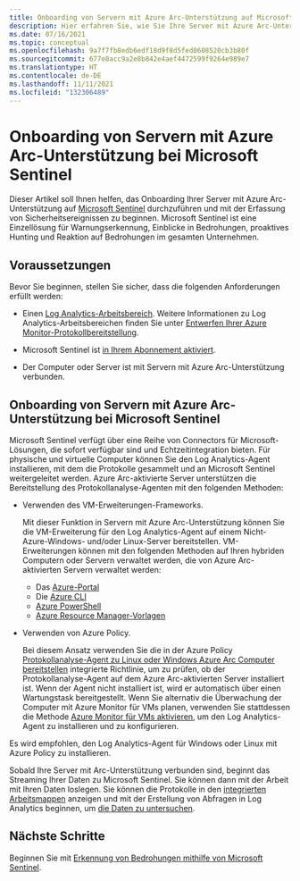 ```yaml
---
title: Onboarding von Servern mit Azure Arc-Unterstützung auf Microsoft Sentinel
description: Hier erfahren Sie, wie Sie Ihre Server mit Azure Arc-Unterstützung zu Microsoft Sentinel hinzufügen und deren Sicherheitsstatus proaktiv überwachen.
ms.date: 07/16/2021
ms.topic: conceptual
ms.openlocfilehash: 9a7f7fb8edb6edf18d9f8d5fed0608520cb3b80f
ms.sourcegitcommit: 677e8acc9a2e8b842e4aef4472599f9264e989e7
ms.translationtype: HT
ms.contentlocale: de-DE
ms.lasthandoff: 11/11/2021
ms.locfileid: "132306489"
---
```

# <a name="onboard-azure-arc-enabled-servers-to-microsoft-sentinel"></a>Onboarding von Servern mit Azure Arc-Unterstützung bei Microsoft Sentinel

Dieser Artikel soll Ihnen helfen, das Onboarding Ihrer Server mit Azure Arc-Unterstützung auf [Microsoft Sentinel](../../sentinel/overview.md) durchzuführen und mit der Erfassung von Sicherheitsereignissen zu beginnen. Microsoft Sentinel ist eine Einzellösung für Warnungserkennung, Einblicke in Bedrohungen, proaktives Hunting und Reaktion auf Bedrohungen im gesamten Unternehmen.

## <a name="prerequisites"></a>Voraussetzungen

Bevor Sie beginnen, stellen Sie sicher, dass die folgenden Anforderungen erfüllt werden:

- Einen [Log Analytics-Arbeitsbereich](../../azure-monitor/logs/data-platform-logs.md). Weitere Informationen zu Log Analytics-Arbeitsbereichen finden Sie unter [Entwerfen Ihrer Azure Monitor-Protokollbereitstellung](../../azure-monitor/logs/design-logs-deployment.md).

- Microsoft Sentinel ist [in Ihrem Abonnement aktiviert](../../sentinel/quickstart-onboard.md).

- Der Computer oder Server ist mit Servern mit Azure Arc-Unterstützung verbunden.

## <a name="onboard-azure-arc-enabled-servers-to-microsoft-sentinel"></a>Onboarding von Servern mit Azure Arc-Unterstützung bei Microsoft Sentinel

Microsoft Sentinel verfügt über eine Reihe von Connectors für Microsoft-Lösungen, die sofort verfügbar sind und Echtzeitintegration bieten. Für physische und virtuelle Computer können Sie den Log Analytics-Agent installieren, mit dem die Protokolle gesammelt und an Microsoft Sentinel weitergeleitet werden. Azure Arc-aktivierte Server unterstützen die Bereitstellung des Protokollanalyse-Agenten mit den folgenden Methoden:

- Verwenden des VM-Erweiterungen-Frameworks.

    Mit dieser Funktion in Servern mit Azure Arc-Unterstützung können Sie die VM-Erweiterung für den Log Analytics-Agent auf einem Nicht-Azure-Windows- und/oder Linux-Server bereitstellen. VM-Erweiterungen können mit den folgenden Methoden auf Ihren hybriden Computern oder Servern verwaltet werden, die von Azure Arc-aktivierten Servern verwaltet werden:

    - Das [Azure-Portal](manage-vm-extensions-portal.md)
    - Die [Azure CLI](manage-vm-extensions-cli.md)
    - [Azure PowerShell](manage-vm-extensions-powershell.md)
    - [Azure Resource Manager-Vorlagen](manage-vm-extensions-template.md)

- Verwenden von Azure Policy.

    Bei diesem Ansatz verwenden Sie die in der Azure Policy [Protokollanalyse-Agent zu Linux oder Windows Azure Arc Computer bereitstellen](../../governance/policy/samples/built-in-policies.md#monitoring) integrierte Richtlinie, um zu prüfen, ob der Protokollanalyse-Agent auf dem Azure Arc-aktivierten Server installiert ist. Wenn der Agent nicht installiert ist, wird er automatisch über einen Wartungstask bereitgestellt. Wenn Sie alternativ die Überwachung der Computer mit Azure Monitor für VMs planen, verwenden Sie stattdessen die Methode [Azure Monitor für VMs aktivieren](../../governance/policy/samples/built-in-initiatives.md#monitoring), um den Log Analytics-Agent zu installieren und zu konfigurieren.

Es wird empfohlen, den Log Analytics-Agent für Windows oder Linux mit Azure Policy zu installieren.

Sobald Ihre Server mit Arc-Unterstützung verbunden sind, beginnt das Streaming Ihrer Daten zu Microsoft Sentinel. Sie können dann mit der Arbeit mit Ihren Daten loslegen. Sie können die Protokolle in den [integrierten Arbeitsmappen](../../sentinel/get-visibility.md) anzeigen und mit der Erstellung von Abfragen in Log Analytics beginnen, um [die Daten zu untersuchen](../../sentinel/investigate-cases.md).

## <a name="next-steps"></a>Nächste Schritte

Beginnen Sie mit [Erkennung von Bedrohungen mithilfe von Microsoft Sentinel](../../sentinel/detect-threats-built-in.md).
